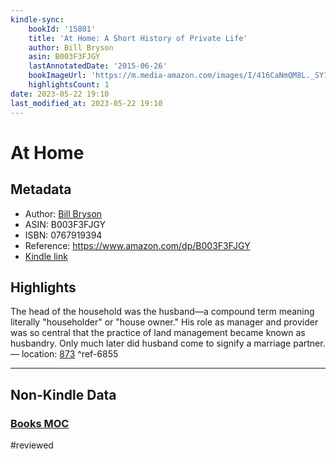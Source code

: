 ```yaml
---
kindle-sync:
    bookId: '15801'
    title: 'At Home: A Short History of Private Life'
    author: Bill Bryson
    asin: B003F3FJGY
    lastAnnotatedDate: '2015-06-26'
    bookImageUrl: 'https://m.media-amazon.com/images/I/416CaNmQM8L._SY160.jpg'
    highlightsCount: 1
date: 2023-05-22 19:10
last_modified_at: 2023-05-22 19:10
---
```


# At Home

## Metadata

-   Author: [Bill Bryson](https://www.amazon.comundefined)
-   ASIN: B003F3FJGY
-   ISBN: 0767919394
-   Reference: https://www.amazon.com/dp/B003F3FJGY
-   [Kindle link](kindle://book?action=open&asin=B003F3FJGY)

## Highlights

The head of the household was the husband—a compound term meaning literally "householder" or "house owner." His role as manager and provider was so central that the practice of land management became known as husbandry. Only much later did husband come to signify a marriage partner. — location: [873](kindle://book?action=open&asin=B003F3FJGY&location=873) ^ref-6855

---

## Non-Kindle Data

### [Books MOC](Books%20MOC.md)
#reviewed